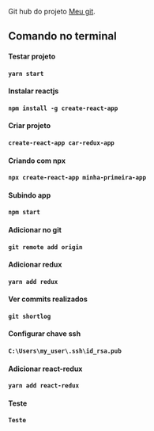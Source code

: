Git hub do projeto [Meu git](https://github.com/ederpbj/car-redux-app).

## Comando no terminal

#### Testar projeto
#### `yarn start`

#### Instalar reactjs
#### `npm install -g create-react-app`

#### Criar projeto
#### `create-react-app car-redux-app`

#### Criando com npx
#### `npx create-react-app minha-primeira-app`

#### Subindo app
#### `npm start`

#### Adicionar no git
#### `git remote add origin`

#### Adicionar redux
#### `yarn add redux`

#### Ver commits realizados
#### `git shortlog`

#### Configurar chave ssh
#### `C:\Users\my_user\.ssh\id_rsa.pub`

#### Adicionar react-redux
#### `yarn add react-redux`

#### Teste
#### `Teste`

